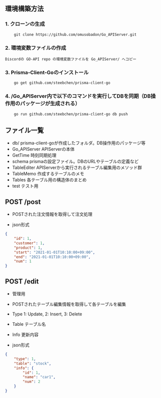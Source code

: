 ## 環境構築方法
### 1. クローンの生成
```shell
    git clone https://github.com/omusobadon/Go_APIServer.git
```
### 2. 環境変数ファイルの作成
    Discordの GO-API repo の環境変数ファイルを Go_APIServer/ へコピー

### 3. Prisma-Client-Goのインストール
```shell
    go get github.com/steebchen/prisma-client-go
```

### 4. /Go_APIServer内で以下のコマンドを実行してDBを同期（DB操作用のパッケージが生成される）
```shell
    go run github.com/steebchen/prisma-client-go db push
```

## ファイル一覧
- db/             prisma-client-goが作成したフォルダ。DB操作用のパッケージ等
- Go_APIServer    APIServerの本体
- GetTime         時刻同期処理
- schema          prismaの設定ファイル。DBのURLやテーブルの定義など
- TableEditer     APIServerから実行されるテーブル編集用のメソッド群
- TableMemo       作成するテーブルのメモ
- Tables          各テーブル用の構造体のまとめ
- test            テスト用


## POST /post
- POSTされた注文情報を取得して注文処理

- json形式
```json
{
    "id": 1,
    "customer": 1,
    "product": 1,
    "start": "2021-01-01T10:10:00+09:00",
    "end": "2021-01-01T10:10:00+09:00",
    "num": 1
}
```

## POST /edit
- 管理用
- POSTされたテーブル編集情報を取得して各テーブルを編集
- Type  1: Update, 2: Insert, 3: Delete
- Table テーブル名
- Info  更新内容

- json形式
```json
{
    "type": 1,
    "table": "stock",
    "info": {
        "id": 1,
        "name": "car1",
        "num": 2
    }
}
```
